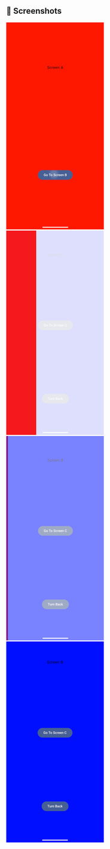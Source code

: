 ## 📸 Screenshots
![SS1](https://github.com/cevdetkilickeser/ComposeNavigationTransitions/blob/master/Screenshots/1.png)
![SS2](https://github.com/cevdetkilickeser/ComposeNavigationTransitions/blob/master/Screenshots/2.png)
![SS3](https://github.com/cevdetkilickeser/ComposeNavigationTransitions/blob/master/Screenshots/3.png)
![SS4](https://github.com/cevdetkilickeser/ComposeNavigationTransitions/blob/master/Screenshots/4.png)

